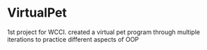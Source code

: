 # VirtualPet
1st project for WCCI. created a virtual pet program through multiple iterations to practice different aspects of OOP
